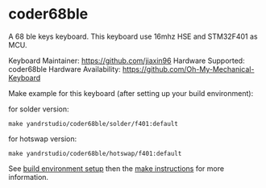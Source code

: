 coder68ble
===

A 68 ble keys keyboard.
This keyboard use 16mhz HSE and STM32F401 as MCU.

Keyboard Maintainer: https://github.com/jiaxin96
Hardware Supported: coder68ble
Hardware Availability: https://github.com/Oh-My-Mechanical-Keyboard 

Make example for this keyboard (after setting up your build environment):

for solder version:

    make yandrstudio/coder68ble/solder/f401:default

for hotswap version:
    
    make yandrstudio/coder68ble/hotswap/f401:default

See [build environment setup](https://docs.qmk.fm/#/getting_started_build_tools) then the [make instructions](https://docs.qmk.fm/#/getting_started_make_guide) for more information.
